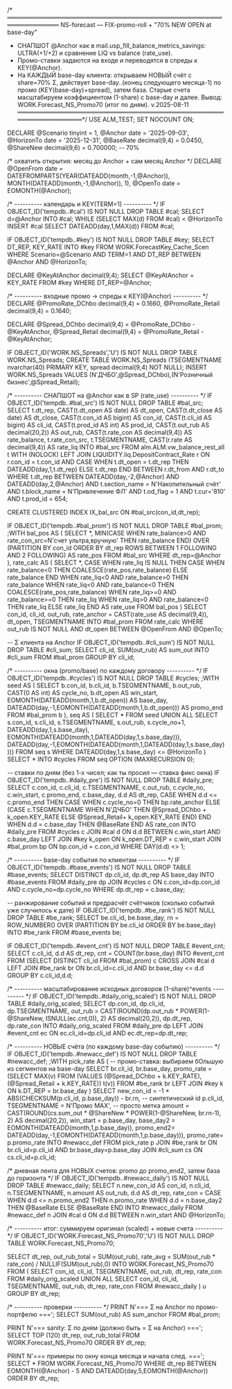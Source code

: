 /* ══════════════════════════════════════════════════════════════
   NS-forecast — FIX-promo-roll + "70% NEW OPEN at base-day"
   - СНАПШОТ @Anchor как в mail.usp_fill_balance_metrics_savings:
     ULTRA(+1/+2) и сравнение LIQ vs balance (rate_use).
   - Промо-ставки задаются на входе и переводятся в спреды к KEY(@Anchor).
   - На КАЖДЫЙ base-day клиента: открываем НОВЫЙ счёт с share=70% Σ,
     действует base-day..(конец следующего месяца-1) по промо (KEY(base-day)+spread),
     затем база. Старые счета масштабируем коэффициентом (1-share) с base-day и далее.
   Вывод: WORK.Forecast_NS_Promo70 (итог по дням).
   v.2025-08-11
═══════════════════════════════════════════════════════════════*/
USE ALM_TEST;
SET NOCOUNT ON;

DECLARE
    @Scenario   tinyint      = 1,
    @Anchor     date         = '2025-09-03',
    @HorizonTo  date         = '2025-12-31',
    @BaseRate   decimal(9,4) = 0.0450,
    @ShareNew   decimal(9,6) = 0.700000;  -- 70%

/* охватить открытия: месяц до Anchor + сам месяц Anchor */
DECLARE
    @OpenFrom date = DATEFROMPARTS(YEAR(DATEADD(month,-1,@Anchor)), MONTH(DATEADD(month,-1,@Anchor)), 1),
    @OpenTo   date = EOMONTH(@Anchor);

/* ---------- календарь и KEY(TERM=1) ---------- */
IF OBJECT_ID('tempdb..#cal') IS NOT NULL DROP TABLE #cal;
SELECT d=@Anchor INTO #cal;
WHILE (SELECT MAX(d) FROM #cal) < @HorizonTo
    INSERT #cal SELECT DATEADD(day,1,MAX(d)) FROM #cal;

IF OBJECT_ID('tempdb..#key') IS NOT NULL DROP TABLE #key;
SELECT DT_REP, KEY_RATE
INTO   #key
FROM   WORK.ForecastKey_Cache_Scen
WHERE  Scenario=@Scenario AND TERM=1
  AND  DT_REP BETWEEN @Anchor AND @HorizonTo;

DECLARE @KeyAtAnchor decimal(9,4);
SELECT @KeyAtAnchor = KEY_RATE FROM #key WHERE DT_REP=@Anchor;

/* ---------- входные промо → спреды к KEY(@Anchor) ---------- */
DECLARE
    @PromoRate_DChbo  decimal(9,4) = 0.1660,
    @PromoRate_Retail decimal(9,4) = 0.1640;

DECLARE
    @Spread_DChbo  decimal(9,4) = @PromoRate_DChbo  - @KeyAtAnchor,
    @Spread_Retail decimal(9,4) = @PromoRate_Retail - @KeyAtAnchor;

IF OBJECT_ID('WORK.NS_Spreads','U') IS NOT NULL DROP TABLE WORK.NS_Spreads;
CREATE TABLE WORK.NS_Spreads (TSEGMENTNAME nvarchar(40) PRIMARY KEY, spread decimal(9,4) NOT NULL);
INSERT WORK.NS_Spreads VALUES (N'ДЧБО',@Spread_DChbo),(N'Розничный бизнес',@Spread_Retail);

/* ---------- СНАПШОТ на @Anchor как в SP (rate_use) ---------- */
IF OBJECT_ID('tempdb..#bal_src') IS NOT NULL DROP TABLE #bal_src;
SELECT
    t.dt_rep,
    CAST(t.dt_open AS date)           AS dt_open,
    CAST(t.dt_close AS date)          AS dt_close,
    CAST(t.con_id AS bigint)          AS con_id,
    CAST(t.cli_id AS bigint)          AS cli_id,
    CAST(t.prod_id AS int)            AS prod_id,
    CAST(t.out_rub AS decimal(20,2))  AS out_rub,
    CAST(t.rate_con AS decimal(9,4))  AS rate_balance,
    t.rate_con_src,
    t.TSEGMENTNAME,
    CAST(r.rate AS decimal(9,4))      AS rate_liq
INTO #bal_src
FROM   alm.ALM.vw_balance_rest_all t WITH (NOLOCK)
LEFT   JOIN LIQUIDITY.liq.DepositContract_Rate r
       ON  r.con_id = t.con_id
       AND CASE WHEN t.dt_open = t.dt_rep THEN DATEADD(day,1,t.dt_rep)
                ELSE t.dt_rep END BETWEEN r.dt_from AND r.dt_to
WHERE  t.dt_rep BETWEEN DATEADD(day,-2,@Anchor) AND DATEADD(day,2,@Anchor)
  AND  t.section_name = N'Накопительный счёт'
  AND  t.block_name   = N'Привлечение ФЛ'
  AND  t.od_flag = 1 AND t.cur='810'
  AND  t.prod_id = 654;

CREATE CLUSTERED INDEX IX_bal_src ON #bal_src(con_id,dt_rep);

IF OBJECT_ID('tempdb..#bal_prom') IS NOT NULL DROP TABLE #bal_prom;
;WITH bal_pos AS (
    SELECT *,
           MIN(CASE WHEN rate_balance>0 AND rate_con_src=N'счет ультра,вручную'
                    THEN rate_balance END)
           OVER (PARTITION BY con_id ORDER BY dt_rep
                 ROWS BETWEEN 1 FOLLOWING AND 2 FOLLOWING) AS rate_pos
    FROM #bal_src
    WHERE dt_rep=@Anchor
),
rate_calc AS (
    SELECT *,
           CASE
             WHEN rate_liq IS NULL THEN CASE WHEN rate_balance<0 THEN COALESCE(rate_pos,rate_balance)
                                             ELSE rate_balance END
             WHEN rate_liq<0  AND rate_balance>0 THEN rate_balance
             WHEN rate_liq<0  AND rate_balance<0 THEN COALESCE(rate_pos,rate_balance)
             WHEN rate_liq>=0 AND rate_balance>=0 THEN rate_liq
             WHEN rate_liq>0  AND rate_balance<0 THEN rate_liq
             ELSE rate_liq
           END AS rate_use
    FROM bal_pos
)
SELECT
    con_id, cli_id, out_rub,
    rate_anchor = CAST(rate_use AS decimal(9,4)),
    dt_open, TSEGMENTNAME
INTO #bal_prom
FROM rate_calc
WHERE out_rub IS NOT NULL
  AND dt_open BETWEEN @OpenFrom AND @OpenTo;

-- Σ клиента на Anchor
IF OBJECT_ID('tempdb..#cli_sum') IS NOT NULL DROP TABLE #cli_sum;
SELECT cli_id, SUM(out_rub) AS sum_out
INTO   #cli_sum
FROM   #bal_prom
GROUP  BY cli_id;

/* ---------- окна (promo/base) по каждому договору ---------- */
IF OBJECT_ID('tempdb..#cycles') IS NOT NULL DROP TABLE #cycles;
;WITH seed AS (
    SELECT
        b.con_id, b.cli_id, b.TSEGMENTNAME, b.out_rub,
        CAST(0 AS int) AS cycle_no,
        b.dt_open AS win_start,
        EOMONTH(DATEADD(month,1,b.dt_open))                  AS base_day,
        DATEADD(day,-1,EOMONTH(DATEADD(month,1,b.dt_open)))  AS promo_end
    FROM #bal_prom b
),
seq AS (
    SELECT * FROM seed
    UNION ALL
    SELECT
        s.con_id, s.cli_id, s.TSEGMENTNAME, s.out_rub,
        s.cycle_no+1,
        DATEADD(day,1,s.base_day),
        EOMONTH(DATEADD(month,1,DATEADD(day,1,s.base_day))),
        DATEADD(day,-1,EOMONTH(DATEADD(month,1,DATEADD(day,1,s.base_day))))
    FROM seq s
    WHERE DATEADD(day,1,s.base_day) <= @HorizonTo
)
SELECT * INTO #cycles FROM seq OPTION (MAXRECURSION 0);

-- ставки по дням (без 1-х чисел; как ты просил — ставка фикс окна)
IF OBJECT_ID('tempdb..#daily_pre') IS NOT NULL DROP TABLE #daily_pre;
SELECT
    c.con_id, c.cli_id, c.TSEGMENTNAME, c.out_rub,
    c.cycle_no, c.win_start, c.promo_end, c.base_day,
    d.d AS dt_rep,
    CASE
      WHEN d.d <= c.promo_end THEN
           CASE WHEN c.cycle_no=0
                THEN bp.rate_anchor
                ELSE (CASE c.TSEGMENTNAME
                        WHEN N'ДЧБО'            THEN @Spread_DChbo  + k_open.KEY_RATE
                        ELSE                          @Spread_Retail+ k_open.KEY_RATE
                     END)
           END
      WHEN d.d = c.base_day THEN @BaseRate
    END AS rate_con
INTO #daily_pre
FROM #cycles c
JOIN #cal d        ON d.d BETWEEN c.win_start AND c.base_day
LEFT JOIN #key k_open ON k_open.DT_REP = c.win_start
JOIN #bal_prom bp  ON bp.con_id = c.con_id
WHERE DAY(d.d) <> 1;

/* ---------- base-day события по клиентам ---------- */
IF OBJECT_ID('tempdb..#base_events') IS NOT NULL DROP TABLE #base_events;
SELECT DISTINCT dp.cli_id, dp.dt_rep AS base_day
INTO   #base_events
FROM   #daily_pre dp
JOIN   #cycles c ON c.con_id=dp.con_id AND c.cycle_no=dp.cycle_no
WHERE  dp.dt_rep = c.base_day;

-- ранжирование событий и предрасчёт счётчиков (сколько событий уже случилось к дате)
IF OBJECT_ID('tempdb..#be_rank') IS NOT NULL DROP TABLE #be_rank;
SELECT
    be.cli_id, be.base_day,
    rn = ROW_NUMBER() OVER (PARTITION BY be.cli_id ORDER BY be.base_day)
INTO #be_rank
FROM #base_events be;

IF OBJECT_ID('tempdb..#event_cnt') IS NOT NULL DROP TABLE #event_cnt;
SELECT
    c.cli_id,
    d.d AS dt_rep,
    cnt = COUNT(br.base_day)
INTO #event_cnt
FROM (SELECT DISTINCT cli_id FROM #bal_prom) c
CROSS JOIN #cal d
LEFT JOIN #be_rank br
       ON br.cli_id=c.cli_id AND br.base_day <= d.d
GROUP BY c.cli_id,d.d;

/* ---------- масштабирование исходных договоров (1-share)^events ---------- */
IF OBJECT_ID('tempdb..#daily_orig_scaled') IS NOT NULL DROP TABLE #daily_orig_scaled;
SELECT
    dp.con_id, dp.cli_id, dp.TSEGMENTNAME,
    out_rub = CAST(ROUND(dp.out_rub * POWER(1-@ShareNew, ISNULL(ec.cnt,0)), 2) AS decimal(20,2)),
    dp.dt_rep,
    dp.rate_con
INTO #daily_orig_scaled
FROM #daily_pre dp
LEFT JOIN #event_cnt ec
       ON ec.cli_id=dp.cli_id AND ec.dt_rep=dp.dt_rep;

/* ---------- НОВЫЕ счёта (по каждому base-day событию) ---------- */
IF OBJECT_ID('tempdb..#newacc_def') IS NOT NULL DROP TABLE #newacc_def;
;WITH pick_rate AS (  -- промо-ставка: выбираем бОльшую из сегментов на base-day
    SELECT
      br.cli_id, br.base_day,
      promo_rate = (SELECT MAX(v)
                    FROM (VALUES (@Spread_DChbo  + k.KEY_RATE),
                                 (@Spread_Retail + k.KEY_RATE)) t(v))
    FROM #be_rank br
    LEFT JOIN #key k ON k.DT_REP = br.base_day
)
SELECT
    new_con_id = -1 * ABS(CHECKSUM(p.cli_id, p.base_day)) - br.rn, -- синтетический id
    p.cli_id,
    TSEGMENTNAME = N'Промо MAX',        -- просто метка
    amount = CAST(ROUND(cs.sum_out * @ShareNew * POWER(1-@ShareNew, br.rn-1), 2) AS decimal(20,2)),
    win_start = p.base_day,
    base_day2 = EOMONTH(DATEADD(month,1,p.base_day)),
    promo_end2= DATEADD(day,-1,EOMONTH(DATEADD(month,1,p.base_day))),
    promo_rate= p.promo_rate
INTO #newacc_def
FROM pick_rate p
JOIN #be_rank   br ON br.cli_id=p.cli_id AND br.base_day=p.base_day
JOIN #cli_sum   cs ON cs.cli_id=p.cli_id;

/* дневная лента для НОВЫХ счетов: promo до promo_end2, затем база до горизонта */
IF OBJECT_ID('tempdb..#newacc_daily') IS NOT NULL DROP TABLE #newacc_daily;
SELECT
    n.new_con_id AS con_id,
    n.cli_id,
    n.TSEGMENTNAME,
    n.amount     AS out_rub,
    d.d          AS dt_rep,
    rate_con     = CASE
                     WHEN d.d <= n.promo_end2 THEN n.promo_rate
                     WHEN d.d = n.base_day2   THEN @BaseRate
                     ELSE @BaseRate
                   END
INTO #newacc_daily
FROM #newacc_def n
JOIN #cal d
  ON d.d BETWEEN n.win_start AND @HorizonTo;

/* ---------- итог: суммируем оригинал (scaled) + новые счета ---------- */
IF OBJECT_ID('WORK.Forecast_NS_Promo70','U') IS NOT NULL DROP TABLE WORK.Forecast_NS_Promo70;

SELECT
    dt_rep,
    out_rub_total = SUM(out_rub),
    rate_avg      = SUM(out_rub * rate_con) / NULLIF(SUM(out_rub),0)
INTO WORK.Forecast_NS_Promo70
FROM (
    SELECT con_id, cli_id, TSEGMENTNAME, out_rub, dt_rep, rate_con FROM #daily_orig_scaled
    UNION ALL
    SELECT con_id, cli_id, TSEGMENTNAME, out_rub, dt_rep, rate_con FROM #newacc_daily
) u
GROUP BY dt_rep;

/* ---------- проверки ---------- */
PRINT N'=== Σ на Anchor по промо-портфелю ===';
SELECT SUM(out_rub) AS sum_anchor FROM #bal_prom;

PRINT N'=== sanity: Σ по дням (должно быть = Σ на Anchor) ===';
SELECT TOP (120) dt_rep, out_rub_total
FROM WORK.Forecast_NS_Promo70
ORDER BY dt_rep;

PRINT N'=== примеры по окну конца месяца и начала след. ===';
SELECT *
FROM WORK.Forecast_NS_Promo70
WHERE dt_rep BETWEEN EOMONTH(@Anchor) - 5 AND DATEADD(day,5,EOMONTH(@Anchor))
ORDER BY dt_rep;
